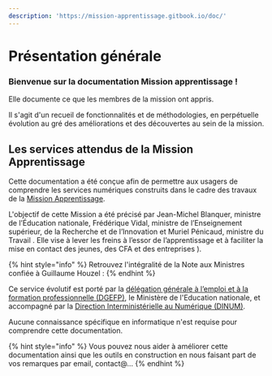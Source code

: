 ```yaml
---
description: 'https://mission-apprentissage.gitbook.io/doc/'
---
```


# Présentation générale

### **Bienvenue sur la documentation Mission apprentissage !**

Elle documente ce que les membres de la mission ont appris.

Il s'agit d'un recueil de fonctionnalités et de méthodologies, en perpétuelle évolution au gré des améliorations et des découvertes au sein de la mission.

## Les services attendus de la Mission Apprentissage

Cette documentation a été conçue afin de permettre aux usagers de comprendre les services numériques construits dans le cadre des travaux de la [Mission Apprentissage](https://travail-emploi.gouv.fr/actualites/l-actualite-du-ministere/article/une-mission-pour-faciliter-les-entrees-en-apprentissage).

L'objectif de cette Mission a été précisé par Jean-Michel Blanquer, ministre de l’Éducation nationale, Frédérique Vidal, ministre de l’Enseignement supérieur, de la Recherche et de l’Innovation et Muriel Pénicaud, ministre du Travail . Elle vise à lever les freins à l’essor de l’apprentissage et à faciliter la mise en contact des jeunes, des CFA et des entreprises \).

{% hint style="info" %}
Retrouvez l'intégralité de la Note aux Ministres confiée à Guillaume Houzel : 
{% endhint %}

Ce service évolutif est porté par  la [délégation générale à l’emploi et à la formation professionnelle \(DGEFP\)](https://travail-emploi.gouv.fr/ministere/organisation/organisation-des-directions-et-services/article/organisation-de-la-delegation-generale-a-l-emploi-et-a-la-formation), le Ministère de l'Education nationale,  et accompagné par la [Direction Interministérielle au Numérique \(DINUM\)](https://www.numerique.gouv.fr/). 

Aucune connaissance spécifique en informatique n'est requise pour comprendre cette documentation.

{% hint style="info" %}
Vous pouvez nous aider à améliorer cette documentation ainsi que les outils en construction en nous faisant part de vos remarques par email, contact@...
{% endhint %}



